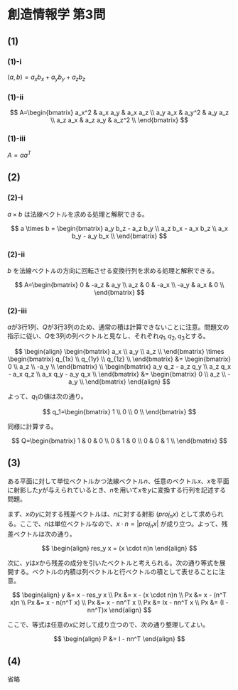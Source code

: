 # 創造情報学 第3問

## (1)

### (1)-i

$(a,b) = a_xb_x+a_yb_y+a_zb_z$

### (1)-ii

$$
A=\begin{bmatrix}
a_x^2 & a_x a_y & a_x a_z \\
a_y a_x & a_y^2 & a_y a_z \\
a_z a_x & a_z a_y & a_z^2 \\
\end{bmatrix}
$$

### (1)-iii

$A=aa^T$

## (2)

### (2)-i

$a \times b$ は法線ベクトルを求める処理と解釈できる。

$$
a \times b = \begin{bmatrix}
a_y b_z - a_z b_y \\
a_z b_x - a_x b_z \\
a_x b_y - a_y b_x \\
\end{bmatrix}
$$

### (2)-ii

$b$ を法線ベクトルの方向に回転させる変換行列を求める処理と解釈できる。

$$
A=\begin{bmatrix}
0 & -a_z & a_y \\
a_z & 0 & -a_x \\
-a_y & a_x & 0 \\
\end{bmatrix}
$$

### (2)-iii

$a$が3行1列、$Q$が3行3列のため、通常の積は計算できないことに注意。問題文の指示に従い、$Q$を3列の列ベクトルと見なし、それぞれ$q_1, q_2, q_3$とする。

$$
\begin{align}
\begin{bmatrix}
a_x \\
a_y \\
a_z \\
\end{bmatrix} \times \begin{bmatrix}
q_{1x} \\
q_{1y} \\
q_{1z} \\
\end{bmatrix} &= \begin{bmatrix}
0 \\
a_z \\
-a_y \\
\end{bmatrix} \\
\begin{bmatrix}
a_y q_z - a_z q_y \\
a_z q_x - a_x q_z \\
a_x q_y - a_y q_x \\
\end{bmatrix} &= \begin{bmatrix}
0 \\
a_z \\
-a_y \\
\end{bmatrix}
\end{align}
$$

よって、$q_1$の値は次の通り。

$$
q_1=\begin{bmatrix}
1 \\
0 \\
0 \\
\end{bmatrix}
$$

同様に計算する。

$$
Q=\begin{bmatrix}
1 & 0 & 0 \\
0 & 1 & 0 \\
0 & 0 & 1 \\
\end{bmatrix}
$$

## (3)

ある平面に対して単位べクトルかつ法線べクトル$n$、任意のベクトル$x$、$x$を平面に射影した$y$が与えられているとき、$n$を用いて$x$を$y$に変換する行列を記述する問題。

まず、$x$の$y$に対する残差べクトルは、$n$に対する射影 ($proj_n x$) として求められる。ここで、$n$は単位べクトルなので、$x \cdot n = |proj_n x|$ が成り立つ。よって、残差べクトルは次の通り。

$$
\begin{align}
res_y x = (x \cdot n)n
\end{align}
$$

次に、$y$は$x$から残差の成分を引いたべクトルと考えられる。次の通り等式を展開する。ベクトルの内積は列ベクトルと行ベクトルの積として表せることに注意。

$$
\begin{align}
y &= x - res_y x \\
Px &= x - (x \cdot n)n \\
Px &= x - (n^T x)n \\
Px &= x - n(n^T x) \\
Px &= x - nn^T x \\
Px &= Ix - nn^T x \\
Px &= (I - nn^T)x
\end{align}
$$

ここで、等式は任意の$x$に対して成り立つので、次の通り整理してよい。

$$
\begin{align}
P &= I - nn^T
\end{align}
$$

## (4)

省略
